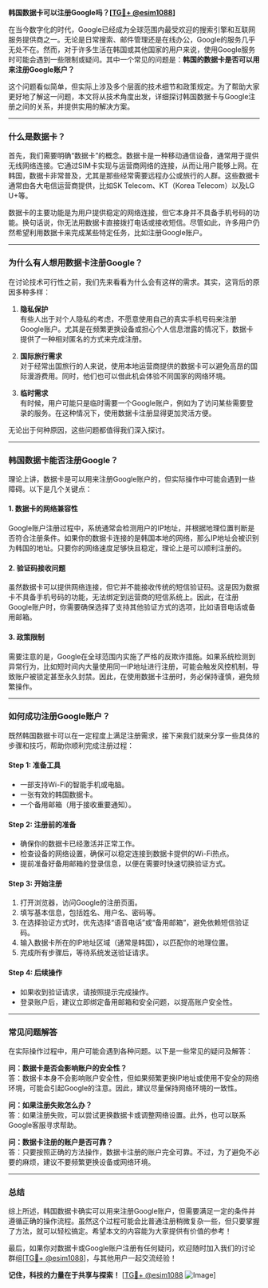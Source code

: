 **韩国数据卡可以注册Google吗？[[TG💪+ @esim1088](https://t.me/s/esim1088)]**

在当今数字化的时代，Google已经成为全球范围内最受欢迎的搜索引擎和互联网服务提供商之一。无论是日常搜索、邮件管理还是在线办公，Google的服务几乎无处不在。然而，对于许多生活在韩国或其他国家的用户来说，使用Google服务时可能会遇到一些限制或疑问。其中一个常见的问题是：**韩国的数据卡是否可以用来注册Google账户？**

这个问题看似简单，但实际上涉及多个层面的技术细节和政策规定。为了帮助大家更好地了解这一问题，本文将从技术角度出发，详细探讨韩国数据卡与Google注册之间的关系，并提供实用的解决方案。

---

### **什么是数据卡？**

首先，我们需要明确“数据卡”的概念。数据卡是一种移动通信设备，通常用于提供无线网络连接。它通过SIM卡实现与运营商网络的连接，从而让用户能够上网。在韩国，数据卡非常普及，尤其是那些经常需要远程办公或旅行的人群。这些数据卡通常由各大电信运营商提供，比如SK Telecom、KT（Korea Telecom）以及LG U+等。

数据卡的主要功能是为用户提供稳定的网络连接，但它本身并不具备手机号码的功能。换句话说，你无法用数据卡直接拨打电话或接收短信。尽管如此，许多用户仍然希望利用数据卡来完成某些特定任务，比如注册Google账户。

---

### **为什么有人想用数据卡注册Google？**

在讨论技术可行性之前，我们先来看看为什么会有这样的需求。其实，这背后的原因多种多样：

1. **隐私保护**  
   有些人出于对个人隐私的考虑，不愿意使用自己的真实手机号码来注册Google账户。尤其是在频繁更换设备或担心个人信息泄露的情况下，数据卡提供了一种相对匿名的方式来完成注册。

2. **国际旅行需求**  
   对于经常出国旅行的人来说，使用本地运营商提供的数据卡可以避免高昂的国际漫游费用。同时，他们也可以借此机会体验不同国家的网络环境。

3. **临时需求**  
   有时候，用户可能只是临时需要一个Google账户，例如为了访问某些需要登录的服务。在这种情况下，使用数据卡注册显得更加灵活方便。

无论出于何种原因，这些问题都值得我们深入探讨。

---

### **韩国数据卡能否注册Google？**

理论上讲，数据卡是可以用来注册Google账户的，但实际操作中可能会遇到一些障碍。以下是几个关键点：

#### **1. 数据卡的网络兼容性**
Google账户注册过程中，系统通常会检测用户的IP地址，并根据地理位置判断是否符合注册条件。如果你的数据卡连接的是韩国本地的网络，那么IP地址会被识别为韩国的地址。只要你的网络速度足够快且稳定，理论上是可以顺利注册的。

#### **2. 验证码接收问题**
虽然数据卡可以提供网络连接，但它并不能接收传统的短信验证码。这是因为数据卡不具备手机号码的功能，无法绑定到运营商的短信系统上。因此，在注册Google账户时，你需要确保选择了支持其他验证方式的选项，比如语音电话或备用邮箱。

#### **3. 政策限制**
需要注意的是，Google在全球范围内实施了严格的反欺诈措施。如果系统检测到异常行为，比如短时间内大量使用同一IP地址进行注册，可能会触发风控机制，导致账户被锁定甚至永久封禁。因此，在使用数据卡注册时，务必保持谨慎，避免频繁操作。

---

### **如何成功注册Google账户？**

既然韩国数据卡可以在一定程度上满足注册需求，接下来我们就来分享一些具体的步骤和技巧，帮助你顺利完成注册过程：

#### **Step 1: 准备工具**
- 一部支持Wi-Fi的智能手机或电脑。
- 一张有效的韩国数据卡。
- 一个备用邮箱（用于接收重要通知）。

#### **Step 2: 注册前的准备**
- 确保你的数据卡已经激活并正常工作。
- 检查设备的网络设置，确保可以稳定连接到数据卡提供的Wi-Fi热点。
- 提前准备好备用邮箱的登录信息，以便在需要时快速切换验证方式。

#### **Step 3: 开始注册**
1. 打开浏览器，访问Google的注册页面。
2. 填写基本信息，包括姓名、用户名、密码等。
3. 在选择验证方式时，优先选择“语音电话”或“备用邮箱”，避免依赖短信验证码。
4. 输入数据卡所在的IP地址区域（通常是韩国），以匹配你的地理位置。
5. 完成所有步骤后，等待系统发送验证请求。

#### **Step 4: 后续操作**
- 如果收到验证请求，请按照提示完成操作。
- 登录账户后，建议立即绑定备用邮箱和安全问题，以提高账户安全性。

---

### **常见问题解答**

在实际操作过程中，用户可能会遇到各种问题。以下是一些常见的疑问及解答：

**问：数据卡是否会影响账户的安全性？**  
答：数据卡本身不会影响账户安全性，但如果频繁更换IP地址或使用不安全的网络环境，可能会引起Google的注意。因此，建议尽量保持网络环境的一致性。

**问：如果注册失败怎么办？**  
答：如果注册失败，可以尝试更换数据卡或调整网络设置。此外，也可以联系Google客服寻求帮助。

**问：数据卡注册的账户是否可靠？**  
答：只要按照正确的方法操作，数据卡注册的账户完全可靠。不过，为了避免不必要的麻烦，建议不要频繁更换设备或网络环境。

---

### **总结**

综上所述，韩国数据卡确实可以用来注册Google账户，但需要满足一定的条件并遵循正确的操作流程。虽然这个过程可能会比普通注册稍微复杂一些，但只要掌握了方法，就可以轻松搞定。希望本文的内容能为大家提供有价值的参考！

最后，如果你对数据卡或Google账户注册有任何疑问，欢迎随时加入我们的讨论群组[[TG💪+ @esim1088](https://t.me/s/esim1088)]，与其他用户一起交流经验！  

**记住，科技的力量在于共享与探索！** [[TG💪+ @esim1088](https://t.me/s/esim1088) ![Image](https://i.postimg.cc/4NQfJmqS/Snipaste-2025-05-13-00-14-12.png)]